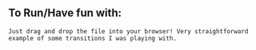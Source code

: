 ## To Run/Have fun with: ##

```Just drag and drop the file into your browser! Very straightforward example of some transitions I was playing with. ```